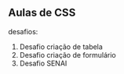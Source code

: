 ## Aulas de CSS

desafios:

1. Desafio criação de tabela
2. Desafio criação de formulário
3. Desafio SENAI
